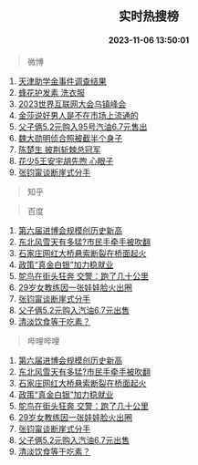 <div align="center"><h2>实时热搜榜</h2><h4>2023-11-06 13:50:01</h4></div>

> 微博  

1. [天津助学金事件调查结果](https://s.weibo.com/weibo?q=%23%E5%A4%A9%E6%B4%A5%E5%8A%A9%E5%AD%A6%E9%87%91%E4%BA%8B%E4%BB%B6%E8%B0%83%E6%9F%A5%E7%BB%93%E6%9E%9C%23&t=31&band_rank=1&Refer=top)<br />
2. [蜂花护发素 洗衣服](https://s.weibo.com/weibo?q=%E8%9C%82%E8%8A%B1%E6%8A%A4%E5%8F%91%E7%B4%A0%20%E6%B4%97%E8%A1%A3%E6%9C%8D&t=31&band_rank=2&Refer=top)<br />
3. [2023世界互联网大会乌镇峰会](https://s.weibo.com/weibo?q=%232023%E4%B8%96%E7%95%8C%E4%BA%92%E8%81%94%E7%BD%91%E5%A4%A7%E4%BC%9A%E4%B9%8C%E9%95%87%E5%B3%B0%E4%BC%9A%23&t=31&band_rank=3&Refer=top)<br />
4. [金莎说好男人是不在市场上流通的](https://s.weibo.com/weibo?q=%23%E9%87%91%E8%8E%8E%E8%AF%B4%E5%A5%BD%E7%94%B7%E4%BA%BA%E6%98%AF%E4%B8%8D%E5%9C%A8%E5%B8%82%E5%9C%BA%E4%B8%8A%E6%B5%81%E9%80%9A%E7%9A%84%23&t=31&band_rank=4&Refer=top)<br />
5. [父子俩5.2元购入95号汽油6.7元售出](https://s.weibo.com/weibo?q=%23%E7%88%B6%E5%AD%90%E4%BF%A95.2%E5%85%83%E8%B4%AD%E5%85%A595%E5%8F%B7%E6%B1%BD%E6%B2%B96.7%E5%85%83%E5%94%AE%E5%87%BA%23&t=31&band_rank=5&Refer=top)<br />
6. [魏大勋明侦合照被截半个身子](https://s.weibo.com/weibo?q=%23%E9%AD%8F%E5%A4%A7%E5%8B%8B%E6%98%8E%E4%BE%A6%E5%90%88%E7%85%A7%E8%A2%AB%E6%88%AA%E5%8D%8A%E4%B8%AA%E8%BA%AB%E5%AD%90%23&t=31&band_rank=6&Refer=top)<br />
7. [陈楚生 披荆斩棘总冠军](https://s.weibo.com/weibo?q=%E9%99%88%E6%A5%9A%E7%94%9F%20%E6%8A%AB%E8%8D%86%E6%96%A9%E6%A3%98%E6%80%BB%E5%86%A0%E5%86%9B&t=31&band_rank=7&Refer=top)<br />
8. [花少5王安宇胡先煦 心眼子](https://s.weibo.com/weibo?q=%E8%8A%B1%E5%B0%915%E7%8E%8B%E5%AE%89%E5%AE%87%E8%83%A1%E5%85%88%E7%85%A6%20%E5%BF%83%E7%9C%BC%E5%AD%90&t=31&band_rank=8&Refer=top)<br />
9. [张钧甯谈断崖式分手](https://s.weibo.com/weibo?q=%23%E5%BC%A0%E9%92%A7%E7%94%AF%E8%B0%88%E6%96%AD%E5%B4%96%E5%BC%8F%E5%88%86%E6%89%8B%23&t=31&band_rank=9&Refer=top)<br />

> 知乎  


> 百度  

1. [第六届进博会规模创历史新高](https://www.baidu.com/s?wd=%E7%AC%AC%E5%85%AD%E5%B1%8A%E8%BF%9B%E5%8D%9A%E4%BC%9A%E8%A7%84%E6%A8%A1%E5%88%9B%E5%8E%86%E5%8F%B2%E6%96%B0%E9%AB%98&sa=fyb_news&rsv_dl=fyb_news)<br />
2. [东北风雪天有多猛?市民手牵手被吹翻](https://www.baidu.com/s?wd=%E4%B8%9C%E5%8C%97%E9%A3%8E%E9%9B%AA%E5%A4%A9%E6%9C%89%E5%A4%9A%E7%8C%9B%3F%E5%B8%82%E6%B0%91%E6%89%8B%E7%89%B5%E6%89%8B%E8%A2%AB%E5%90%B9%E7%BF%BB&sa=fyb_news&rsv_dl=fyb_news)<br />
3. [石家庄网红大桥悬索断裂在桥面起火](https://www.baidu.com/s?wd=%E7%9F%B3%E5%AE%B6%E5%BA%84%E7%BD%91%E7%BA%A2%E5%A4%A7%E6%A1%A5%E6%82%AC%E7%B4%A2%E6%96%AD%E8%A3%82%E5%9C%A8%E6%A1%A5%E9%9D%A2%E8%B5%B7%E7%81%AB&sa=fyb_news&rsv_dl=fyb_news)<br />
4. [政策“真金白银”加力稳就业](https://www.baidu.com/s?wd=%E6%94%BF%E7%AD%96%E2%80%9C%E7%9C%9F%E9%87%91%E7%99%BD%E9%93%B6%E2%80%9D%E5%8A%A0%E5%8A%9B%E7%A8%B3%E5%B0%B1%E4%B8%9A&sa=fyb_news&rsv_dl=fyb_news)<br />
5. [鸵鸟在街头狂奔 交警：跑了几十公里](https://www.baidu.com/s?wd=%E9%B8%B5%E9%B8%9F%E5%9C%A8%E8%A1%97%E5%A4%B4%E7%8B%82%E5%A5%94+%E4%BA%A4%E8%AD%A6%EF%BC%9A%E8%B7%91%E4%BA%86%E5%87%A0%E5%8D%81%E5%85%AC%E9%87%8C&sa=fyb_news&rsv_dl=fyb_news)<br />
6. [29岁女教练因一张娃娃脸火出圈](https://www.baidu.com/s?wd=29%E5%B2%81%E5%A5%B3%E6%95%99%E7%BB%83%E5%9B%A0%E4%B8%80%E5%BC%A0%E5%A8%83%E5%A8%83%E8%84%B8%E7%81%AB%E5%87%BA%E5%9C%88&sa=fyb_news&rsv_dl=fyb_news)<br />
7. [张钧甯谈断崖式分手](https://www.baidu.com/s?wd=%E5%BC%A0%E9%92%A7%E7%94%AF%E8%B0%88%E6%96%AD%E5%B4%96%E5%BC%8F%E5%88%86%E6%89%8B&sa=fyb_news&rsv_dl=fyb_news)<br />
8. [父子俩5.2元购入汽油6.7元出售](https://www.baidu.com/s?wd=%E7%88%B6%E5%AD%90%E4%BF%A95.2%E5%85%83%E8%B4%AD%E5%85%A5%E6%B1%BD%E6%B2%B96.7%E5%85%83%E5%87%BA%E5%94%AE&sa=fyb_news&rsv_dl=fyb_news)<br />
9. [清淡饮食等于吃素？](https://www.baidu.com/s?wd=%E6%B8%85%E6%B7%A1%E9%A5%AE%E9%A3%9F%E7%AD%89%E4%BA%8E%E5%90%83%E7%B4%A0%EF%BC%9F&sa=fyb_news&rsv_dl=fyb_news)<br />

> 哔哩哔哩  

1. [第六届进博会规模创历史新高](https://www.baidu.com/s?wd=%E7%AC%AC%E5%85%AD%E5%B1%8A%E8%BF%9B%E5%8D%9A%E4%BC%9A%E8%A7%84%E6%A8%A1%E5%88%9B%E5%8E%86%E5%8F%B2%E6%96%B0%E9%AB%98&sa=fyb_news&rsv_dl=fyb_news)<br />
2. [东北风雪天有多猛?市民手牵手被吹翻](https://www.baidu.com/s?wd=%E4%B8%9C%E5%8C%97%E9%A3%8E%E9%9B%AA%E5%A4%A9%E6%9C%89%E5%A4%9A%E7%8C%9B%3F%E5%B8%82%E6%B0%91%E6%89%8B%E7%89%B5%E6%89%8B%E8%A2%AB%E5%90%B9%E7%BF%BB&sa=fyb_news&rsv_dl=fyb_news)<br />
3. [石家庄网红大桥悬索断裂在桥面起火](https://www.baidu.com/s?wd=%E7%9F%B3%E5%AE%B6%E5%BA%84%E7%BD%91%E7%BA%A2%E5%A4%A7%E6%A1%A5%E6%82%AC%E7%B4%A2%E6%96%AD%E8%A3%82%E5%9C%A8%E6%A1%A5%E9%9D%A2%E8%B5%B7%E7%81%AB&sa=fyb_news&rsv_dl=fyb_news)<br />
4. [政策“真金白银”加力稳就业](https://www.baidu.com/s?wd=%E6%94%BF%E7%AD%96%E2%80%9C%E7%9C%9F%E9%87%91%E7%99%BD%E9%93%B6%E2%80%9D%E5%8A%A0%E5%8A%9B%E7%A8%B3%E5%B0%B1%E4%B8%9A&sa=fyb_news&rsv_dl=fyb_news)<br />
5. [鸵鸟在街头狂奔 交警：跑了几十公里](https://www.baidu.com/s?wd=%E9%B8%B5%E9%B8%9F%E5%9C%A8%E8%A1%97%E5%A4%B4%E7%8B%82%E5%A5%94+%E4%BA%A4%E8%AD%A6%EF%BC%9A%E8%B7%91%E4%BA%86%E5%87%A0%E5%8D%81%E5%85%AC%E9%87%8C&sa=fyb_news&rsv_dl=fyb_news)<br />
6. [29岁女教练因一张娃娃脸火出圈](https://www.baidu.com/s?wd=29%E5%B2%81%E5%A5%B3%E6%95%99%E7%BB%83%E5%9B%A0%E4%B8%80%E5%BC%A0%E5%A8%83%E5%A8%83%E8%84%B8%E7%81%AB%E5%87%BA%E5%9C%88&sa=fyb_news&rsv_dl=fyb_news)<br />
7. [张钧甯谈断崖式分手](https://www.baidu.com/s?wd=%E5%BC%A0%E9%92%A7%E7%94%AF%E8%B0%88%E6%96%AD%E5%B4%96%E5%BC%8F%E5%88%86%E6%89%8B&sa=fyb_news&rsv_dl=fyb_news)<br />
8. [父子俩5.2元购入汽油6.7元出售](https://www.baidu.com/s?wd=%E7%88%B6%E5%AD%90%E4%BF%A95.2%E5%85%83%E8%B4%AD%E5%85%A5%E6%B1%BD%E6%B2%B96.7%E5%85%83%E5%87%BA%E5%94%AE&sa=fyb_news&rsv_dl=fyb_news)<br />
9. [清淡饮食等于吃素？](https://www.baidu.com/s?wd=%E6%B8%85%E6%B7%A1%E9%A5%AE%E9%A3%9F%E7%AD%89%E4%BA%8E%E5%90%83%E7%B4%A0%EF%BC%9F&sa=fyb_news&rsv_dl=fyb_news)<br />
